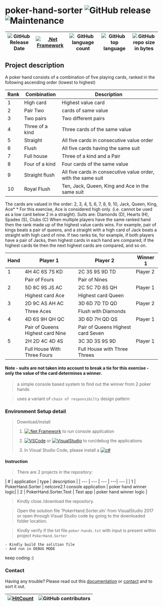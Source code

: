 
# poker-hand-sorter ![GitHub release](https://img.shields.io/github/release/ajeetx/poker-hand.svg?style=for-the-badge) ![Maintenance](https://img.shields.io/maintenance/yes/2021.svg?style=for-the-badge)


| ![GitHub Release Date](https://img.shields.io/github/release-date/ajeetx/poker-hand.svg?style=plastic) |[![.Net Framework](https://img.shields.io/badge/DotNet-2.1-blue.svg?style=plastic)](https://www.microsoft.com/net/download/dotnet-core/2.1) | ![GitHub language count](https://img.shields.io/github/languages/count/ajeetx/poker-hand.svg?style=plastic)| ![GitHub top language](https://img.shields.io/github/languages/top/ajeetx/poker-hand.svg) |![GitHub repo size in bytes](https://img.shields.io/github/repo-size/ajeetx/poker-hand.svg) 
| ---          | ---        | ---      | ---       | --- |


## Project description

A poker hand consists of a combination of five playing cards, ranked in the following ascending order (lowest to highest)

|   Rank   |    Combination   |   Description   |
| --------- | ---------------- | --------------   |
|   1     |    High card    |   Highest value card    |
|   2     |    Pair Two     |   cards of same value    |
|   3    |   Two pairs   |   Two different pairs    |
|   4    |   Three of a kind   |   Three cards of the same value |
|   5    |   Straight    |  All five cards in consecutive value order   |
|   6   |    Flush    |  All five cards having the same suit   |
|    7   |  Full house   |    Three of a kind and a Pair   |
|    8   |  Four of a kind   |   Four cards of the same value   |
|    9   | Straight flush   |    All five cards in consecutive value order, with the same suit    |
|   10   |  Royal Flush   | Ten, Jack, Queen, King and Ace in the same suit   |


The cards are valued in the order: 2, 3, 4, 5, 6, 7, 8, 9, 10, Jack, Queen, King, Ace* * For this exercise, Ace is considered high only. (i.e. cannot be used as a low card below 2 in a straight). Suits are: Diamonds (D), Hearts (H), Spades (S), Clubs (C) When multiple players have the same ranked hand then the rank made up of the highest value cards wins. For example,  pair of kings beats a pair of queens, and a straight with a high card of Jack beats a straight with high card of nine. If two ranks tie, for example, if both players have a pair of Jacks, then highest cards in each hand are compared; if the highest cards tie then the next highest cards are compared, and so on. 


|   Hand   |   Player 1   |   Player 2   | Winner 1   |
|   -----   |   ----    | ----    |   ----   |
|   1  | 4H 4C 6S 7S KD    |    2C 3S 9S 9D TD   |     Player 2   |
|    |   Pair of Fours  |    Pair of Nines   |     | 
|   2   |  5D 8C 9S JS AC    |  2C 5C 7D 8S QH    |   Player 1    |    4 4D 6S 9H QH QC Pair of Queens Highest card Nine 3D 6D 7H QD 
|   |   Highest card Ace   |    Highest card Queen    |   |
|   3   | 2D 9C AS AH AC    |   3D 6D 7D TD QD   |   Player 2   |
|   |   Three Aces   | Flush with Diamonds   |      | 
|    4   |    4D 6S 9H QH QC    |   3D 6D 7H QD QS    |    Player 1    |
|    |   Pair of Queens Highest card Nine    |   Pair of Queens Highest card Seven   |    |
|   5    |    2H 2D 4C 4D 4S    |   3C 3D 3S 9S 9D   |    Player 1   |
|   |  Full House With Three Fours    |  Full House with Three Threes    |   |


#### Note - suits are not taken into account to break a tie for this exercise - only the value of the card determines a winner.


> a simple console based system to find out the winner from 2 poker hands

> uses a variant of `chain of responsibilty` design pattern  

### Environment Setup detail

> Download/install   	
>	1.	[![.Net Framework](https://img.shields.io/badge/DotNet-2.1_Framework-blue.svg?style=plastic)](https://www.microsoft.com/net/download/dotnet-core/2.1) to run console application
>   
>	2. [![VSCode](https://img.shields.io/badge/VS-Code-blue.svg?style=plastic)](https://code.visualstudio.com/) or [![VisualStudio](https://img.shields.io/badge/VS-2017-blue.svg?style=plastic)](https://visualstudio.microsoft.com/vs/older-downloads/) to run/debug the applications
>	
>   3. In Visual Studio Code, please install a [![c#](https://img.shields.io/badge/cSharp-extension-blue.svg?style=plastic)](https://github.com/OmniSharp/omnisharp-roslyn)
>   

#### Instruction

> There are 2 projects in the repository: 
> 
| # | application  |   type  |  description |
| --- | --- | --- | ---| --- |
| 1 | PokerHand.Sorter   |    netcore2.1 console application |  poker hand winner logic|
| 2 | PokerHand.Sorter.Test  |  Test app  | poker hand winner logic | 


>   Kindly close /download the repository.

>   Open the solution file 'PokerHand.Sorter.sln' from VisualStudio 2017 or open through Visual Studio code by going to the downloaded folder location.

>   Kindly verify if the txt file `poker-hands.txt` with input is present within project `PokerHand.Sorter`
    
    - Kindly build the solition file 
    - And run in DEBUG MODE



keep coding :)


### Contact

Having any trouble? Please read out this [documentation](https://github.com/AJEETX/poker-hand/blob/master/README.md) or [contact](mailto:ajeetkumar@email.com) and to sort it out.

 [![HitCount](http://hits.dwyl.io/ajeetx/poker-hand/projects/1.svg)](http://hits.dwyl.io/ajeetx/poker-hand/projects/1) | ![GitHub contributors](https://img.shields.io/github/contributors/ajeetx/poker-hand.svg?style=plastic)|
 | --- | --- |


